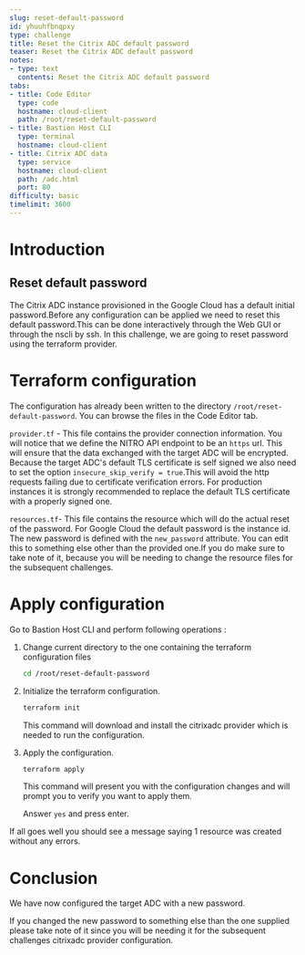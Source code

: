 ```yaml
---
slug: reset-default-password
id: yhuuhfbnqpxy
type: challenge
title: Reset the Citrix ADC default password
teaser: Reset the Citrix ADC default password
notes:
- type: text
  contents: Reset the Citrix ADC default password
tabs:
- title: Code Editor
  type: code
  hostname: cloud-client
  path: /root/reset-default-password
- title: Bastion Host CLI
  type: terminal
  hostname: cloud-client
- title: Citrix ADC data
  type: service
  hostname: cloud-client
  path: /adc.html
  port: 80
difficulty: basic
timelimit: 3600
---
```


Introduction
============

## Reset default password

The Citrix ADC instance provisioned in the Google Cloud
has a default initial password.Before any configuration can be applied we need to reset this default password.This can be done interactively through the Web GUI or
through the nscli by ssh.
In this challenge, we are going to reset password using the terraform provider.

Terraform configuration
=======================

The configuration has already been written to the directory
`/root/reset-default-password`. You can browse the files in the Code Editor tab.

`provider.tf` - This file contains the provider connection information.
You will notice that we define the NITRO API endpoint to be
an `https` url. This will ensure that the data exchanged with the target ADC
will be encrypted.
Because the target ADC's default TLS certificate is self signed
we also need to set the option `insecure_skip_verify = true`.This will avoid the http requests failing due to certificate
verification errors.
For production instances it is strongly recommended to replace
the default TLS certificate with a properly signed one.

`resources.tf`- This file contains the resource which will do the actual
reset of the password. For Google Cloud the default password is the instance id.
The new password is defined with the `new_password` attribute.
You can edit this to something else other than the provided one.If you do make sure to take note of it, because you will be needing to change the resource files for the subsequent challenges.

Apply configuration
===================
Go to Bastion Host CLI and perform following operations :
1. Change current directory to the one containing the terraform configuration files

	```bash
	cd /root/reset-default-password
	```

2. Initialize the terraform configuration.
	```bash
	terraform init
	```
	This command will download and install the citrixadc provider
	which is needed to run the configuration.

3. Apply the configuration.
	```bash
	terraform apply
	```
	This command will present you with the configuration changes
	and will prompt you to verify you want to apply them.

	Answer `yes` and press enter.

If all goes well you should see a message saying 1 resource was
created without any errors.

Conclusion
==========

We have now configured the target ADC with a new password.

If you changed the new password to something else than the one
supplied please take note of it since you will be needing it
for the subsequent challenges citrixadc provider configuration.
